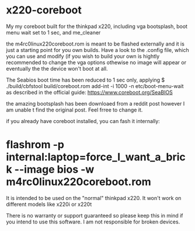 # x220-coreboot
My my coreboot built for the thinkpad x220, including vga bootsplash, boot menu wait set to 1 sec, and me_cleaner

the m4rc0linux220coreboot.rom is meant to be flashed externally and it is just a starting point for you own builds. Have a look to the .config file, which you can use and modify (if you wish to build your own is hightly recommended to change the vga options othewise no image will appear or eventually the the device won't boot at all.

The Seabios boot time has been reduced to 1 sec only, applying $ ./build/cbfstool build/coreboot.rom add-int -i 1000 -n etc/boot-menu-wait as described in the official guide: https://www.coreboot.org/SeaBIOS

the amazing bootsplash has been downloaed from a reddit post however I am unable t find the original post. Feel frree to change it. 

if you already have coreboot installed, you can fash it internally:
# flashrom -p internal:laptop=force_I_want_a_brick --image bios -w m4rc0linux220coreboot.rom

It is intended to be used on the "normal" thinkpad x220. It won't work on different models like x220i or x220t 

There is no warranty or support guaranteed so please keep this in mind if you intend to use this software. I am not responsible for broken devices.


